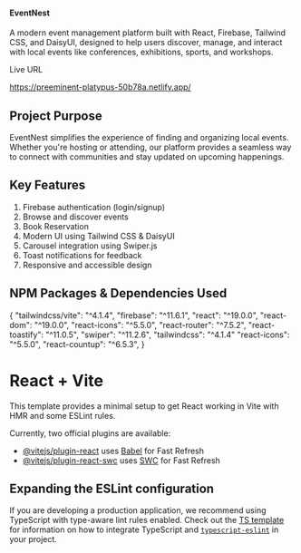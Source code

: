 #### EventNest #####

A modern event management platform built with React, Firebase, Tailwind CSS, and DaisyUI, designed to help users discover, manage, and interact with local events like conferences, exhibitions, sports, and workshops.

 Live URL

 https://preeminent-platypus-50b78a.netlify.app/



## Project Purpose

EventNest simplifies the experience of finding and organizing local events. Whether you're hosting or attending, our platform provides a seamless way to connect with communities and stay updated on upcoming happenings.

##  Key Features

1. Firebase authentication (login/signup)
2. Browse and discover events
3. Book Reservation
4. Modern UI using Tailwind CSS & DaisyUI
5. Carousel integration using Swiper.js
6. Toast notifications for feedback
7. Responsive and accessible design

##  NPM Packages & Dependencies Used


{
  "tailwindcss/vite": "^4.1.4",
  "firebase": "^11.6.1",
  "react": "^19.0.0",
  "react-dom": "^19.0.0",
  "react-icons": "^5.5.0",
  "react-router": "^7.5.2",
  "react-toastify": "^11.0.5",
  "swiper": "^11.2.6",
  "tailwindcss": "^4.1.4"
  "react-icons": "^5.5.0",
  "react-countup": "^6.5.3",
}







# React + Vite

This template provides a minimal setup to get React working in Vite with HMR and some ESLint rules.

Currently, two official plugins are available:

- [@vitejs/plugin-react](https://github.com/vitejs/vite-plugin-react/blob/main/packages/plugin-react) uses [Babel](https://babeljs.io/) for Fast Refresh
- [@vitejs/plugin-react-swc](https://github.com/vitejs/vite-plugin-react/blob/main/packages/plugin-react-swc) uses [SWC](https://swc.rs/) for Fast Refresh

## Expanding the ESLint configuration

If you are developing a production application, we recommend using TypeScript with type-aware lint rules enabled. Check out the [TS template](https://github.com/vitejs/vite/tree/main/packages/create-vite/template-react-ts) for information on how to integrate TypeScript and [`typescript-eslint`](https://typescript-eslint.io) in your project.



